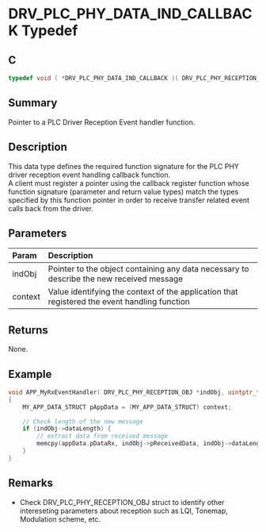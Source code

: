 # DRV_PLC_PHY_DATA_IND_CALLBACK Typedef

## C

```c
typedef void ( *DRV_PLC_PHY_DATA_IND_CALLBACK )( DRV_PLC_PHY_RECEPTION_OBJ *indObj, uintptr_t context );

```

## Summary

Pointer to a PLC Driver Reception Event handler function.

## Description

This data type defines the required function signature for the PLC PHY driver reception event handling callback function.  
A client must register a pointer using the callback register function whose function signature (parameter and return value types) match the types specified by this function pointer in order to receive transfer related event calls back from the driver.

## Parameters

| Param | Description |
|:----- |:----------- |
| indObj | Pointer to the object containing any data necessary to describe the new received message |
| context | Value identifying the context of the application that registered the event handling function |

## Returns

None.  

## Example

```c
void APP_MyRxEventHandler( DRV_PLC_PHY_RECEPTION_OBJ *indObj, uintptr_t context )
{
    MY_APP_DATA_STRUCT pAppData = (MY_APP_DATA_STRUCT) context;

    // Check length of the new message
    if (indObj->dataLength) {
        // extract data from received message
        memcpy(appData.pDataRx, indObj->pReceivedData, indObj->dataLength);
    }
}
```

## Remarks

- Check DRV_PLC_PHY_RECEPTION_OBJ struct to identify other intereseting parameters about reception such as LQI, Tonemap, Modulation scheme, etc.
